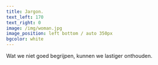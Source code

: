 ```yaml
---
title: Jargon.
text_left: 170
text_right: 0
image: /img/woman.jpg
image_position: left bottom / auto 350px
bgcolor: white
---
```


Wat we niet goed begrijpen, kunnen we lastiger onthouden.